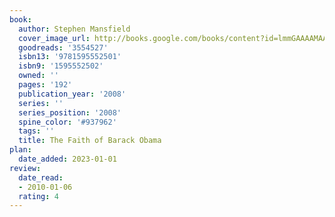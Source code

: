 ```yaml
---
book:
  author: Stephen Mansfield
  cover_image_url: http://books.google.com/books/content?id=lmmGAAAAMAAJ&printsec=frontcover&img=1&zoom=1&source=gbs_api
  goodreads: '3554527'
  isbn13: '9781595552501'
  isbn9: '1595552502'
  owned: ''
  pages: '192'
  publication_year: '2008'
  series: ''
  series_position: '2008'
  spine_color: '#937962'
  tags: ''
  title: The Faith of Barack Obama
plan:
  date_added: 2023-01-01
review:
  date_read:
  - 2010-01-06
  rating: 4
---
```


